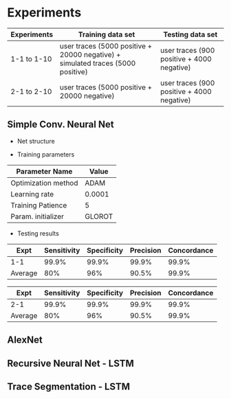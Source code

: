# Experiments

| Experiments | Training data set | Testing data set |
| ----------- | ----------------- | ---------------- |
| 1-1 to 1-10 |  user traces (5000 positive + 20000 negative) + simulated traces (5000 positive) | user traces (900 positive + 4000 negative) |
| 2-1 to 2-10 | user traces (5000 positive + 20000 negative) | user traces (900 positive + 4000 negative) |

## Simple Conv. Neural Net

* Net structure


* Training parameters

| Parameter Name | Value |
| ------------------- | ---- |
| Optimization method | ADAM |
| Learning rate | 0.0001 |
| Training Patience | 5 |
| Param. initializer | GLOROT |

* Testing results

| Expt | Sensitivity | Specificity | Precision | Concordance |
| ---- | ----------- | ----------- | ----------- | ----------- |
| 1-1  | 99.9% | 99.9% | 99.9% | 99.9% | 
| Average | 80% | 96% | 90.5% |  99.9% | 

| Expt | Sensitivity | Specificity | Precision | Concordance |
| ---- | ----------- | ----------- | ----------- | ----------- |
| 2-1  | 99.9% | 99.9% | 99.9% | 99.9% | 
| Average | 80% | 96% | 90.5% |  99.9% | 

## AlexNet

## Recursive Neural Net - LSTM

## Trace Segmentation - LSTM

